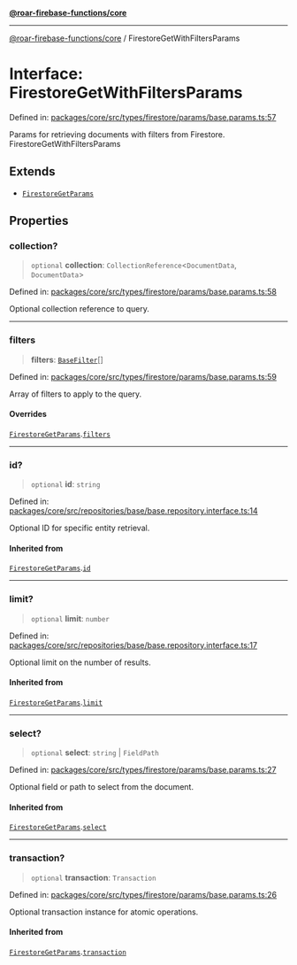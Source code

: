 [**@roar-firebase-functions/core**](../README.md)

***

[@roar-firebase-functions/core](../README.md) / FirestoreGetWithFiltersParams

# Interface: FirestoreGetWithFiltersParams

Defined in: [packages/core/src/types/firestore/params/base.params.ts:57](https://github.com/yeatmanlab/roar-firebase-functions/blob/24ea7b8e0f05ba2fca7d62901c43f15726f15a89/packages/core/src/types/firestore/params/base.params.ts#L57)

Params for retrieving documents with filters from Firestore.
 FirestoreGetWithFiltersParams

## Extends

- [`FirestoreGetParams`](FirestoreGetParams.md)

## Properties

### collection?

> `optional` **collection**: `CollectionReference`\<`DocumentData`, `DocumentData`\>

Defined in: [packages/core/src/types/firestore/params/base.params.ts:58](https://github.com/yeatmanlab/roar-firebase-functions/blob/24ea7b8e0f05ba2fca7d62901c43f15726f15a89/packages/core/src/types/firestore/params/base.params.ts#L58)

Optional collection reference to query.

***

### filters

> **filters**: [`BaseFilter`](../type-aliases/BaseFilter.md)[]

Defined in: [packages/core/src/types/firestore/params/base.params.ts:59](https://github.com/yeatmanlab/roar-firebase-functions/blob/24ea7b8e0f05ba2fca7d62901c43f15726f15a89/packages/core/src/types/firestore/params/base.params.ts#L59)

Array of filters to apply to the query.

#### Overrides

[`FirestoreGetParams`](FirestoreGetParams.md).[`filters`](FirestoreGetParams.md#filters)

***

### id?

> `optional` **id**: `string`

Defined in: [packages/core/src/repositories/base/base.repository.interface.ts:14](https://github.com/yeatmanlab/roar-firebase-functions/blob/24ea7b8e0f05ba2fca7d62901c43f15726f15a89/packages/core/src/repositories/base/base.repository.interface.ts#L14)

Optional ID for specific entity retrieval.

#### Inherited from

[`FirestoreGetParams`](FirestoreGetParams.md).[`id`](FirestoreGetParams.md#id)

***

### limit?

> `optional` **limit**: `number`

Defined in: [packages/core/src/repositories/base/base.repository.interface.ts:17](https://github.com/yeatmanlab/roar-firebase-functions/blob/24ea7b8e0f05ba2fca7d62901c43f15726f15a89/packages/core/src/repositories/base/base.repository.interface.ts#L17)

Optional limit on the number of results.

#### Inherited from

[`FirestoreGetParams`](FirestoreGetParams.md).[`limit`](FirestoreGetParams.md#limit)

***

### select?

> `optional` **select**: `string` \| `FieldPath`

Defined in: [packages/core/src/types/firestore/params/base.params.ts:27](https://github.com/yeatmanlab/roar-firebase-functions/blob/24ea7b8e0f05ba2fca7d62901c43f15726f15a89/packages/core/src/types/firestore/params/base.params.ts#L27)

Optional field or path to select from the document.

#### Inherited from

[`FirestoreGetParams`](FirestoreGetParams.md).[`select`](FirestoreGetParams.md#select)

***

### transaction?

> `optional` **transaction**: `Transaction`

Defined in: [packages/core/src/types/firestore/params/base.params.ts:26](https://github.com/yeatmanlab/roar-firebase-functions/blob/24ea7b8e0f05ba2fca7d62901c43f15726f15a89/packages/core/src/types/firestore/params/base.params.ts#L26)

Optional transaction instance for atomic operations.

#### Inherited from

[`FirestoreGetParams`](FirestoreGetParams.md).[`transaction`](FirestoreGetParams.md#transaction)
